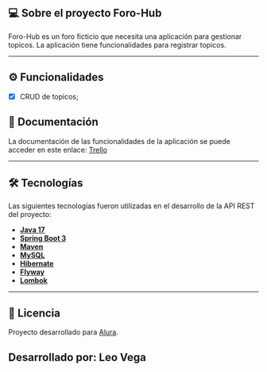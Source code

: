 ## 💻 Sobre el proyecto Foro-Hub

Foro-Hub es un foro ficticio que necesita una aplicación para gestionar topicos. La aplicación tiene funcionalidades para registrar topicos.

---

## ⚙️ Funcionalidades

- [x] CRUD de topicos;

## 📄 Documentación

La documentación de las funcionalidades de la aplicación se puede acceder en este enlace: [Trello](https://trello.com/b/OPEqv7o7/foro-hub-challenge-back-end)

---

## 🛠 Tecnologías

Las siguientes tecnologías fueron utilizadas en el desarrollo de la API REST del proyecto:

- **[Java 17](https://www.oracle.com/java)**
- **[Spring Boot 3](https://spring.io/projects/spring-boot)**
- **[Maven](https://maven.apache.org)**
- **[MySQL](https://www.mysql.com)**
- **[Hibernate](https://hibernate.org)**
- **[Flyway](https://flywaydb.org)**
- **[Lombok](https://projectlombok.org)**

---

## 📝 Licencia

Proyecto desarrollado para [Alura](https://www.aluracursos.com/).

Desarrollado por: Leo Vega
---
